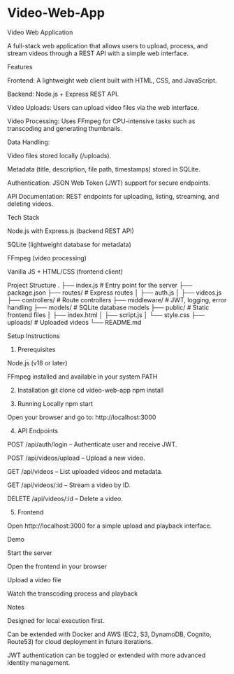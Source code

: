 # Video-Web-App
Video Web Application

A full-stack web application that allows users to upload, process, and stream videos through a REST API with a simple web interface.

Features

Frontend: A lightweight web client built with HTML, CSS, and JavaScript.

Backend: Node.js + Express REST API.

Video Uploads: Users can upload video files via the web interface.

Video Processing: Uses FFmpeg
 for CPU-intensive tasks such as transcoding and generating thumbnails.

Data Handling:

Video files stored locally (/uploads).

Metadata (title, description, file path, timestamps) stored in SQLite.

Authentication: JSON Web Token (JWT) support for secure endpoints.

API Documentation: REST endpoints for uploading, listing, streaming, and deleting videos.

Tech Stack

Node.js with Express.js (backend REST API)

SQLite (lightweight database for metadata)

FFmpeg (video processing)

Vanilla JS + HTML/CSS (frontend client)

Project Structure
.
├── index.js               # Entry point for the server
├── package.json
├── routes/                # Express routes
│   ├── auth.js
│   ├── videos.js
├── controllers/           # Route controllers
├── middleware/            # JWT, logging, error handling
├── models/                # SQLite database models
├── public/                # Static frontend files
│   ├── index.html
│   ├── script.js
│   └── style.css
├── uploads/               # Uploaded videos
└── README.md

Setup Instructions
1. Prerequisites

Node.js
 (v18 or later)

FFmpeg
 installed and available in your system PATH

2. Installation
git clone <repository-url>
cd video-web-app
npm install

3. Running Locally
npm start


Open your browser and go to:
http://localhost:3000

4. API Endpoints

POST /api/auth/login – Authenticate user and receive JWT.

POST /api/videos/upload – Upload a new video.

GET /api/videos – List uploaded videos and metadata.

GET /api/videos/:id – Stream a video by ID.

DELETE /api/videos/:id – Delete a video.

5. Frontend

Open http://localhost:3000 for a simple upload and playback interface.

Demo

Start the server

Open the frontend in your browser

Upload a video file

Watch the transcoding process and playback

Notes

Designed for local execution first.

Can be extended with Docker and AWS (EC2, S3, DynamoDB, Cognito, Route53) for cloud deployment in future iterations.

JWT authentication can be toggled or extended with more advanced identity management.
